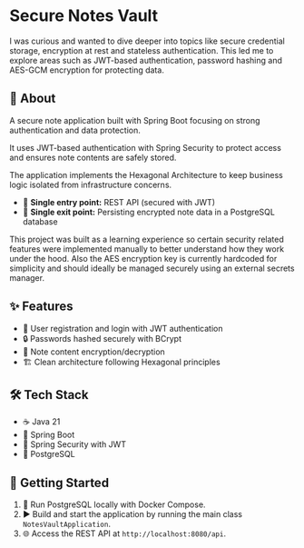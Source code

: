 # Secure Notes Vault

I was curious and wanted to dive deeper into topics like secure credential storage, encryption at rest and stateless authentication. This led me to explore areas such as JWT-based authentication, password hashing and AES-GCM encryption for protecting data.

## 🧩 About
A secure note application built with Spring Boot focusing on strong authentication and data protection. 

It uses JWT-based authentication with Spring Security to protect access and ensures note contents are safely stored.  

The application implements the Hexagonal Architecture to keep business logic isolated from infrastructure concerns.

- 🚪 **Single entry point:** REST API (secured with JWT)
- 💾 **Single exit point:** Persisting encrypted note data in a PostgreSQL database

This project was built as a learning experience so certain security related features were implemented manually to better understand how they work under the hood. Also the AES encryption key is currently hardcoded for simplicity and should ideally be managed securely using an external secrets manager.

## ✨ Features

- 🔑 User registration and login with JWT authentication
- 🔒 Passwords hashed securely with BCrypt
- 🔏 Note content encryption/decryption
- 🏗️ Clean architecture following Hexagonal principles

## 🛠️ Tech Stack

- ☕ Java 21
- 🌱 Spring Boot
- 🔐 Spring Security with JWT
- 🐘 PostgreSQL


## 🚀 Getting Started

1. 🐳 Run PostgreSQL locally with Docker Compose.
2. ▶️ Build and start the application by running the main class `NotesVaultApplication`.
3. 🌐 Access the REST API at `http://localhost:8080/api`.